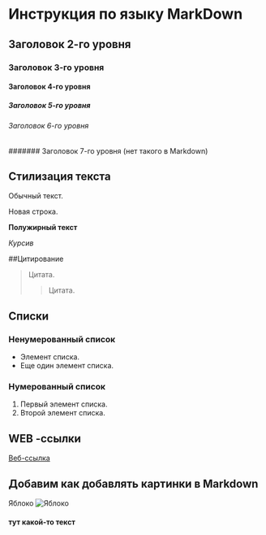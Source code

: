 # Инструкция по языку MarkDown

## Заголовок 2-го уровня
### Заголовок 3-го уровня
#### Заголовок 4-го уровня
#####  Заголовок 5-го уровня
######  Заголовок 6-го уровня
#######  Заголовок 7-го уровня (нет такого в Markdown)

## Стилизация текста

Обычный текст.

Новая строка.

**Полужирный текст**

*Курсив*

##Цитирование
> Цитата.
>> Цитата.

## Списки
### Ненумерованный список
* Элемент списка.
* Еще один элемент списка.


### Нумерованный список
1. Первый элемент списка.
2. Второй элемент списка.

## WEB -ссылки
[Веб-ссылка](http://www.wikipedia.org "Википедия")

## Добавим как добавлять картинки в Markdown
Яблоко
![Яблоко](apple.png)

#### тут какой-то текст



